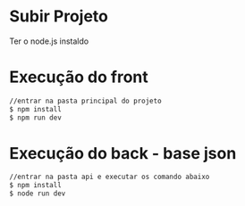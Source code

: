 # Subir Projeto

Ter o node.js instaldo

# Execução do front
```sh
//entrar na pasta principal do projeto
$ npm install
$ npm run dev
```

# Execução do back - base json
```sh
//entrar na pasta api e executar os comando abaixo
$ npm install
$ node run dev
```
